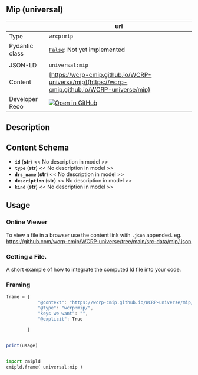 

<section id="info">

# Mip  (universal)

|  | uri |
| --- | --- |
| Type | `wrcp:mip` |
| Pydantic class | [`False`](https://github.com/ESGF/esgf-vocab/blob/main/src/esgvoc/api/data_descriptors/False.py):  Not yet implemented |
| | |
| JSON-LD | `universal:mip` |
| Content | [https://wcrp-cmip.github.io/WCRP-universe/mip](https://wcrp-cmip.github.io/WCRP-universe/mip) |
| Developer Reoo | [![Open in GitHub](https://img.shields.io/badge/Open-GitHub-blue?logo=github&style=flat-square)](https://github.com/wcrp-cmip/WCRP-universe/tree/main/src-data/mip) |


</section>
    

<section id="description">

## Description

</section>


<section id="schema">

## Content Schema

- **`id`** (**str**) 
  << No description in model >>
- **`type`** (**str**) 
  << No description in model >>
- **`drs_name`** (**str**) 
  << No description in model >>
- **`description`** (**str**) 
  << No description in model >>
- **`kind`** (**str**) 
  << No description in model >>





</section>   

<section id="usage">

## Usage

### Online Viewer 
To view a file in a browser use the content link with `.json` appended. eg. https://github.com/wcrp-cmip/WCRP-universe/tree/main/src-data/mip/.json

### Getting a File. 

A short example of how to integrate the computed ld file into your code. 

### Framing
```js
frame = {
            "@context": "https://wcrp-cmip.github.io/WCRP-universe/mip/_context_",
            "@type": "wcrp:mip/",
            "keys we want": "",
            "@explicit": True

        }
        

print(usage)

```

```python

import cmipld
cmipld.frame( universal:mip )

```
</section>

    